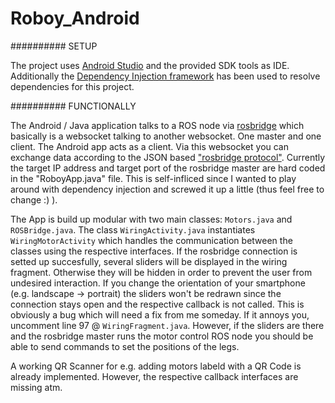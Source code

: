 # Roboy_Android

########## SETUP 

The project uses [Android Studio](https://developer.android.com/studio/index.html) and the provided SDK tools as IDE. Additionally the [Dependency Injection framework](https://google.github.io/dagger/) has been used to resolve dependencies for this project. 

########## FUNCTIONALLY

The Android / Java application talks to a ROS node via [rosbridge](https://github.com/Ant1Zykl0n/jrosbridge) which basically is a websocket talking to another websocket. One master and one client. The Android app acts as a client.  Via this websocket you can exchange data according to the JSON based ["rosbridge protocol"](https://github.com/RobotWebTools/rosbridge_suite/blob/groovy-devel/ROSBRIDGE_PROTOCOL.md). Currently the target IP address and target port of the rosbridge master are hard coded in the "RoboyApp.java" file. This is self-infliced since I wanted to play around with dependency injection and screwed it up a little (thus feel free to change :) ). 

The App is build up modular with two main classes: `Motors.java` and `ROSBridge.java`. The class `WiringActivity.java` instantiates `WiringMotorActivity` which handles the communication between the classes using the respective interfaces. 
If the rosbridge connection is setted up succesfully, several sliders will be displayed in the wiring fragment. Otherwise they will be hidden in order to prevent the user from undesired interaction. If you change the orientation of your smartphone (e.g. landscape -> portrait) the sliders won't be redrawn since the connection stays open and the respective callback is not called. This is obviously a bug which will need a fix from me someday. If it annoys you, uncomment line 97 @ `WiringFragment.java`.
However, if the sliders are there and the rosbridge master runs the motor control ROS node you should be able to send commands to set the positions of the legs. 

A working QR Scanner for e.g. adding motors labeld with a QR Code is already implemented. However, the respective callback interfaces are missing atm. 
